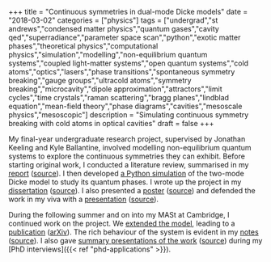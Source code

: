 +++
title = "Continuous symmetries in dual-mode Dicke models"
date = "2018-03-02"
categories = ["physics"]
tags = ["undergrad","st andrews","condensed matter physics","quantum gases","cavity qed","superradiance","parameter space scan","python","exotic matter phases","theoretical physics","computational physics","simulation","modelling","non-equilibrium quantum systems","coupled light-matter systems","open quantum systems","cold atoms","optics","lasers","phase transitions","spontaneous symmetry breaking","gauge groups","ultracold atoms","symmetry breaking","microcavity","dipole approximation","attractors","limit cycles","time crystals","raman scattering","bragg planes","lindblad equation","mean-field theory","phase diagrams","cavities","mesoscale physics","mesoscopic"]
description = "Simulating continuous symmetry breaking with cold atoms in optical cavities"
draft = false
+++

My final-year undergraduate research project, supervised by Jonathan Keeling and Kyle Ballantine, involved modelling non-equilibrium quantum systems to explore the continuous symmetries they can exhibit.
Before starting original work, I conducted a literature review, summarised in my [report](https://bitbucket.org/ryanmoodie/two-mode-cavity-dicke-model-pre-project-review/raw/0c88438e32059bf8de35d4fa54bc09f955ae0571/report.pdf) ([source](https://bitbucket.org/ryanmoodie/two-mode-cavity-dicke-model-pre-project-review)).
I then developed [a Python simulation](https://bitbucket.org/ryanmoodie/two-mode-cavity-dicke-model) of the two-mode Dicke model to study its quantum phases.
I wrote up the project in my [dissertation](https://bitbucket.org/ryanmoodie/two-mode-cavity-dicke-model-report/raw/7c3632e95e86556d568a92af1ef42c09ba14f08f/report.pdf) ([source](https://bitbucket.org/ryanmoodie/two-mode-cavity-dicke-model-report)).
I also presented a [poster](https://bitbucket.org/ryanmoodie/two-mode-cavity-dicke-model-poster/raw/736c2497dcd3ad4c408790b48d65f8b4b9e9989e/poster.pdf) ([source](https://bitbucket.org/ryanmoodie/two-mode-cavity-dicke-model-poster)) and defended the work in my viva with a [presentation](https://bitbucket.org/ryanmoodie/two-mode-cavity-dicke-model-presentation/raw/e4aaaa264f7ce39ade845f11dcf77f686e9c723f/presentation_handout.pdf) ([source](https://bitbucket.org/ryanmoodie/two-mode-cavity-dicke-model-presentation)).

During the following summer and on into my MASt at Cambridge, I continued work on the project.
We [extended the model](https://bitbucket.org/ryanmoodie/two-mode-cavity-dicke-model-imaginary-g), leading to a [publication](https://doi.org/10.1103/PhysRevA.97.033802) ([arXiv](https://arxiv.org/abs/1711.03915)).
The rich behaviour of the system is evident in my [notes](https://bitbucket.org/ryanmoodie/two-mode-cavity-dicke-model-extension-notes/raw/3380569852f5db88d9c4c06013dfeb3155a2ed16/notes.pdf) ([source](https://bitbucket.org/ryanmoodie/two-mode-cavity-dicke-model-extension-notes)).
I also gave [summary presentations of the work](https://gitlab.com/eidoom/mphys-8-min-presentation/-/raw/master/presentation_handout.pdf) ([source](https://gitlab.com/eidoom/mphys-8-min-presentation)) during my [PhD interviews]({{< ref "phd-applications" >}}).
